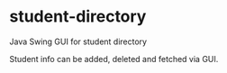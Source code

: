 # student-directory
Java Swing GUI for student directory

Student info can be added, deleted and fetched via GUI.
